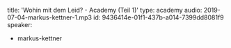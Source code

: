 title: 'Wohin mit dem Leid? - Academy (Teil 1)'
type: academy
audio: 2019-07-04-markus-kettner-1.mp3
id: 9436414e-01f1-437b-a014-7399dd8081f9
speaker:
  - markus-kettner
